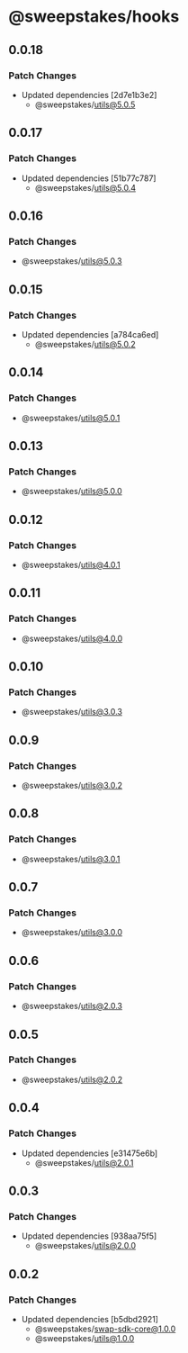 # @sweepstakes/hooks

## 0.0.18

### Patch Changes

- Updated dependencies [2d7e1b3e2]
  - @sweepstakes/utils@5.0.5

## 0.0.17

### Patch Changes

- Updated dependencies [51b77c787]
  - @sweepstakes/utils@5.0.4

## 0.0.16

### Patch Changes

- @sweepstakes/utils@5.0.3

## 0.0.15

### Patch Changes

- Updated dependencies [a784ca6ed]
  - @sweepstakes/utils@5.0.2

## 0.0.14

### Patch Changes

- @sweepstakes/utils@5.0.1

## 0.0.13

### Patch Changes

- @sweepstakes/utils@5.0.0

## 0.0.12

### Patch Changes

- @sweepstakes/utils@4.0.1

## 0.0.11

### Patch Changes

- @sweepstakes/utils@4.0.0

## 0.0.10

### Patch Changes

- @sweepstakes/utils@3.0.3

## 0.0.9

### Patch Changes

- @sweepstakes/utils@3.0.2

## 0.0.8

### Patch Changes

- @sweepstakes/utils@3.0.1

## 0.0.7

### Patch Changes

- @sweepstakes/utils@3.0.0

## 0.0.6

### Patch Changes

- @sweepstakes/utils@2.0.3

## 0.0.5

### Patch Changes

- @sweepstakes/utils@2.0.2

## 0.0.4

### Patch Changes

- Updated dependencies [e31475e6b]
  - @sweepstakes/utils@2.0.1

## 0.0.3

### Patch Changes

- Updated dependencies [938aa75f5]
  - @sweepstakes/utils@2.0.0

## 0.0.2

### Patch Changes

- Updated dependencies [b5dbd2921]
  - @sweepstakes/swap-sdk-core@1.0.0
  - @sweepstakes/utils@1.0.0
